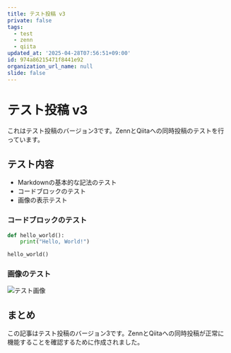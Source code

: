```yaml
---
title: テスト投稿 v3
private: false
tags:
  - test
  - zenn
  - qiita
updated_at: '2025-04-28T07:56:51+09:00'
id: 974a86215471f8441e92
organization_url_name: null
slide: false
---
```


# テスト投稿 v3

これはテスト投稿のバージョン3です。ZennとQiitaへの同時投稿のテストを行っています。

## テスト内容

- Markdownの基本的な記法のテスト
- コードブロックのテスト
- 画像の表示テスト

### コードブロックのテスト

```python
def hello_world():
    print("Hello, World!")

hello_world()
```

### 画像のテスト

![テスト画像](./images/coffee-cup.png)

## まとめ

この記事はテスト投稿のバージョン3です。ZennとQiitaへの同時投稿が正常に機能することを確認するために作成されました。
